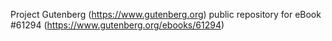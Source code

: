 Project Gutenberg (https://www.gutenberg.org) public repository for eBook #61294 (https://www.gutenberg.org/ebooks/61294)

